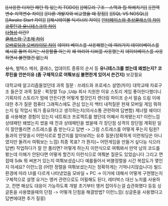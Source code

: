 ~~[[사용한 디자인 패턴 뭐 있는지 TODO]]~~
~~[[메모리 구조 - 스택과 힙 파헤치기]]~~
~~[[전역변수 지역변수 차이]]~~
~~[[다른 개발자와 비교했을 때 장점]]~~
~~[[SQL VS NOSQL]]~~
~~[[Awake Start 차이]]~~
~~[[해시테이블 딕셔너리 차이]]~~
~~[인터페이스와 추상클래스의 차이](app://obsidian.md/%EC%9D%B8%ED%84%B0%ED%8E%98%EC%9D%B4%EC%8A%A4%EC%99%80%20%EC%B6%94%EC%83%81%ED%81%B4%EB%9E%98%EC%8A%A4%EC%9D%98%20%EC%B0%A8%EC%9D%B4)~~  
~~[코루틴과 유니테스크의 차이](app://obsidian.md/%EC%BD%94%EB%A3%A8%ED%8B%B4%EA%B3%BC%20%EC%9C%A0%EB%8B%88%ED%85%8C%EC%8A%A4%ED%81%AC%EC%9D%98%20%EC%B0%A8%EC%9D%B4)~~  
~~[다형성](app://obsidian.md/%EB%8B%A4%ED%98%95%EC%84%B1) 이란?~~  
~~[클래스와 구조체 차이](app://obsidian.md/%ED%81%B4%EB%9E%98%EC%8A%A4%EC%99%80%20%EA%B5%AC%EC%A1%B0%EC%B2%B4%20%EC%B0%A8%EC%9D%B4)~~  
~~[오버로딩과 오버라이딩 차이](app://obsidian.md/%EC%98%A4%EB%B2%84%EB%A1%9C%EB%94%A9%EA%B3%BC%20%EC%98%A4%EB%B2%84%EB%9D%BC%EC%9D%B4%EB%94%A9%20%EC%B0%A8%EC%9D%B4)~~
~~데이터 베이스를 사용해봤는데 여러가지 데이터베이스를 예시로 들며 이거는 사용할줄 아는지~~
~~왜 마리아 디비를 사용했는지~~
~~데이터베이스를 사용하면서 불편했건 없는지~~

~~상속~~, 벌텍스 메쉬, 클래스, 업데이트 종류의 순서 등
**유니테스크를 썼는데 왜썼는지? 코루틴을 안쓴이유 (좀 구체적으로 여쭤보심 불편한게 있어서 쓴건지)** 보강필요

대학교때 알고리즘들었던데 과목 질문 : 쓰레드와 프로세스 설명(차이)
대학교때 자료구조 들은것 과목 질문 : 퀵정렬
Tcp ,Udp 
회사 지원한 이유
스토리 게임 좋아한다했더니 기획자의 스토리가 맘에 안든다면 어떻게 할것인지
랜더링 파이프 순서 말슴 드림
이에 대한 추가 질문 컴퓨터 그래픽스에도 관심 있는지
백터 내적질문
현재 모버일 게임 뭐하는지
팀 작업시 뭐가 중요하다고 생각하는지(의사소통 관련하여 답변함)
제너럴 
쉐이더를 사용해본 경험이 있는지
네트뤄크 프로젝트를 했던데 어째서 하게됐는지? 이런느낌 
상태패턴 왜썼는지 썼을 때 전과 상태패턴을 썼을때 각 장단점
성격의 장단점 
계획된 일이 잘안풀리면 스트레스를 좀 받는다고 답변 -> 그럼 스트레스를 어떻게 푸는지 
팀원? 들과의 안맞을시 어떤식르로 할건지를 알아보려는 유추 질문(정확하게 이런워딩은 아니였지만 돌려서 여쭤보는 느낌) 
최종 목표? 가 뭔지(~ 어떤게임을 만들거 싶다능 식으러 답변)
작업하다가 잘 안 풀리면? 어떻게 하는지 이런식으로 여쭤봐서 
만약 남의 코드를 봤는데 이해가 안된다면 어떻게 할건지 이런식으로 여쭤본 질문도 있었습니다 
그리고 면접때 Sdk 뭐 써본거 있는지 여쭤보셨습니다
예를들어서 버블정렬을 시간 복잡도가 몇인지 아세요? 이런느낌 (어떤 정렬을 여쭤보셨는지는 정확하게는 기억나지않습니다)
빌드 환경에 따라 UI를 다르게 나타냈었음 모바일 + PC -> 이거에 대해서 어떻게 구현했는지 구체적으로 설명
요거는 앵커 관련으로도 어필해도 된다, 레터박스 대신 노치를 사용하고, 전면 해상도 대응이 가능하도록 개발 초기부터 앵커 잡아두는걸 습관화했다 등등
싱글톤을 사용했을때의 단점 -> 어떻개 단점을 해결방법? 이런느낌( 싱글톤을 사용했다고 답변에대한 추가 질뭉)
